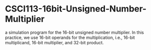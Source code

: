 # CSCI113-16bit-Unsigned-Number-Multiplier
a simulation program for the 16-bit unsigned number multiplier.  In this practice, we use 16-bit operands for the multiplication, i.e., 16-bit multiplicand, 16-bit multiplier, and 32-bit product. 

